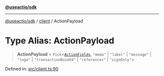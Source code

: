 [**@useactio/sdk**](../../README.md)

***

[@useactio/sdk](../../modules.md) / [client](../README.md) / ActionPayload

# Type Alias: ActionPayload

> **ActionPayload** = `Pick`\<[`ActionFields`](../interfaces/ActionFields.md), `"memo"` \| `"label"` \| `"message"` \| `"logo"` \| `"transactionBase64"` \| `"references"` \| `"signOnly"`\>

Defined in: [src/client.ts:90](https://github.com/useactio/sdk/blob/aa0cbb7aefc891bd76a4e1447f8c84a24792d899/src/client.ts#L90)
